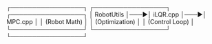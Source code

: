 ┌─────────────────┐     ┌─────────────────┐     ┌─────────────────┐
│   RobotUtils    │───▶│   iLQR.cpp       │───▶│    MPC.cpp      │
│  (Robot Math)   │     │  (Optimization) │     │  (Control Loop) │
└─────────────────┘     └─────────────────┘     └─────────────────┘
